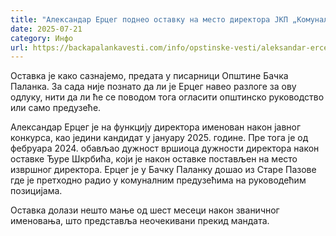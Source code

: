 ```yaml
---
title: "Александар Ерцег поднео оставку на место директора ЈКП „Комуналпројект“"
date: 2025-07-21
category: Инфо
url: https://backapalankavesti.com/info/opstinske-vesti/aleksandar-erceg-podneo-ostavku-na-mesto-direktora-jkp-komunalprojekt/
---
```


Оставка је како сазнајемо, предата у писарници Општине Бачка Паланка. За сада није познато да ли је Ерцег навео разлоге за ову одлуку, нити да ли ће се поводом тога огласити општинско руководство или само предузеће.

Александар Ерцег је на функцију директора именован након јавног конкурса, као једини кандидат у јануару 2025. године. Пре тога је од фебруара 2024. обављао дужност вршиоца дужности директора након оставке Ђуре Шкрбића, који je након оставке постављен на место извршног директора. Ерцег је у Бачку Паланку дошао из Старе Пазове где је претходно радио у комуналним предузећима на руководећим позицијама.

Оставка долази нешто мање од шест месеци након званичног именовања, што представља неочекивани прекид мандата.
